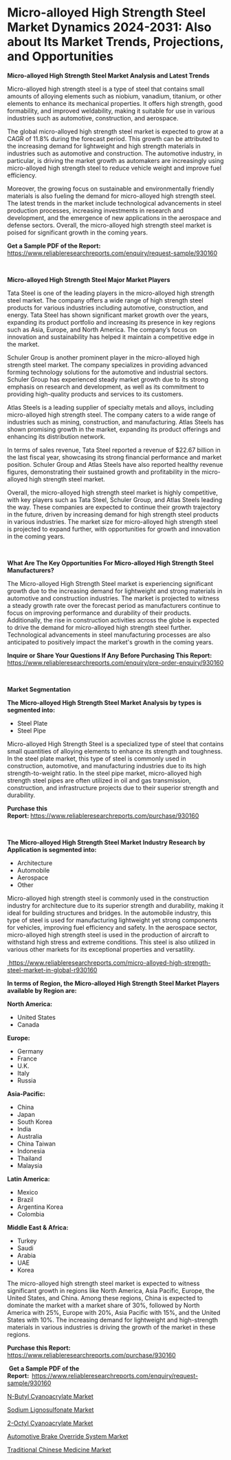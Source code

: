 <p><h1>Micro-alloyed High Strength Steel Market Dynamics 2024-2031: Also about Its Market Trends, Projections, and Opportunities</h1></p><p><strong>Micro-alloyed High Strength Steel Market Analysis and Latest Trends</strong></p>
<p><p>Micro-alloyed high strength steel is a type of steel that contains small amounts of alloying elements such as niobium, vanadium, titanium, or other elements to enhance its mechanical properties. It offers high strength, good formability, and improved weldability, making it suitable for use in various industries such as automotive, construction, and aerospace.</p><p>The global micro-alloyed high strength steel market is expected to grow at a CAGR of 11.8% during the forecast period. This growth can be attributed to the increasing demand for lightweight and high strength materials in industries such as automotive and construction. The automotive industry, in particular, is driving the market growth as automakers are increasingly using micro-alloyed high strength steel to reduce vehicle weight and improve fuel efficiency.</p><p>Moreover, the growing focus on sustainable and environmentally friendly materials is also fueling the demand for micro-alloyed high strength steel. The latest trends in the market include technological advancements in steel production processes, increasing investments in research and development, and the emergence of new applications in the aerospace and defense sectors. Overall, the micro-alloyed high strength steel market is poised for significant growth in the coming years.</p></p>
<p><strong>Get a Sample PDF of the Report:&nbsp;</strong> <a href="https://www.reliableresearchreports.com/enquiry/request-sample/930160">https://www.reliableresearchreports.com/enquiry/request-sample/930160</a></p>
<p>&nbsp;</p>
<p><strong>Micro-alloyed High Strength Steel Major Market Players</strong></p>
<p><p>Tata Steel is one of the leading players in the micro-alloyed high strength steel market. The company offers a wide range of high strength steel products for various industries including automotive, construction, and energy. Tata Steel has shown significant market growth over the years, expanding its product portfolio and increasing its presence in key regions such as Asia, Europe, and North America. The company’s focus on innovation and sustainability has helped it maintain a competitive edge in the market.</p><p>Schuler Group is another prominent player in the micro-alloyed high strength steel market. The company specializes in providing advanced forming technology solutions for the automotive and industrial sectors. Schuler Group has experienced steady market growth due to its strong emphasis on research and development, as well as its commitment to providing high-quality products and services to its customers.</p><p>Atlas Steels is a leading supplier of specialty metals and alloys, including micro-alloyed high strength steel. The company caters to a wide range of industries such as mining, construction, and manufacturing. Atlas Steels has shown promising growth in the market, expanding its product offerings and enhancing its distribution network.</p><p>In terms of sales revenue, Tata Steel reported a revenue of $22.67 billion in the last fiscal year, showcasing its strong financial performance and market position. Schuler Group and Atlas Steels have also reported healthy revenue figures, demonstrating their sustained growth and profitability in the micro-alloyed high strength steel market.</p><p>Overall, the micro-alloyed high strength steel market is highly competitive, with key players such as Tata Steel, Schuler Group, and Atlas Steels leading the way. These companies are expected to continue their growth trajectory in the future, driven by increasing demand for high strength steel products in various industries. The market size for micro-alloyed high strength steel is projected to expand further, with opportunities for growth and innovation in the coming years.</p></p>
<p>&nbsp;</p>
<p><strong>What Are The Key Opportunities For Micro-alloyed High Strength Steel Manufacturers?</strong></p>
<p><p>The Micro-alloyed High Strength Steel market is experiencing significant growth due to the increasing demand for lightweight and strong materials in automotive and construction industries. The market is projected to witness a steady growth rate over the forecast period as manufacturers continue to focus on improving performance and durability of their products. Additionally, the rise in construction activities across the globe is expected to drive the demand for micro-alloyed high strength steel further. Technological advancements in steel manufacturing processes are also anticipated to positively impact the market's growth in the coming years.</p></p>
<p><strong>Inquire or Share Your Questions If Any Before Purchasing This Report:</strong> <a href="https://www.reliableresearchreports.com/enquiry/pre-order-enquiry/930160">https://www.reliableresearchreports.com/enquiry/pre-order-enquiry/930160</a></p>
<p>&nbsp;</p>
<p><strong>Market Segmentation</strong></p>
<p><strong>The Micro-alloyed High Strength Steel Market Analysis by types is segmented into:</strong></p>
<p><ul><li>Steel Plate</li><li>Steel Pipe</li></ul></p>
<p><p>Micro-alloyed High Strength Steel is a specialized type of steel that contains small quantities of alloying elements to enhance its strength and toughness. In the steel plate market, this type of steel is commonly used in construction, automotive, and manufacturing industries due to its high strength-to-weight ratio. In the steel pipe market, micro-alloyed high strength steel pipes are often utilized in oil and gas transmission, construction, and infrastructure projects due to their superior strength and durability.</p></p>
<p><strong>Purchase this Report:&nbsp;</strong><a href="https://www.reliableresearchreports.com/purchase/930160">https://www.reliableresearchreports.com/purchase/930160</a></p>
<p>&nbsp;</p>
<p><strong>The Micro-alloyed High Strength Steel Market Industry Research by Application is segmented into:</strong></p>
<p><ul><li>Architecture</li><li>Automobile</li><li>Aerospace</li><li>Other</li></ul></p>
<p><p>Micro-alloyed high strength steel is commonly used in the construction industry for architecture due to its superior strength and durability, making it ideal for building structures and bridges. In the automobile industry, this type of steel is used for manufacturing lightweight yet strong components for vehicles, improving fuel efficiency and safety. In the aerospace sector, micro-alloyed high strength steel is used in the production of aircraft to withstand high stress and extreme conditions. This steel is also utilized in various other markets for its exceptional properties and versatility.</p></p>
<p><a href="https://www.reliableresearchreports.com/micro-alloyed-high-strength-steel-market-in-global-r930160">&nbsp;https://www.reliableresearchreports.com/micro-alloyed-high-strength-steel-market-in-global-r930160</a></p>
<p><strong>In terms of Region, the Micro-alloyed High Strength Steel Market Players available by Region are:</strong></p>
<p>
    <p> <strong> North America: </strong>
        <ul>
            <li>United States</li>
            <li>Canada</li>
        </ul>
        </p> 
    <p> <strong> Europe: </strong>
        <ul>
            <li>Germany</li>
            <li>France</li>
            <li>U.K.</li>
            <li>Italy</li>
            <li>Russia</li>
        </ul>
        </p> 
    <p> <strong> Asia-Pacific: </strong>
        <ul>
            <li>China</li>
            <li>Japan</li>
            <li>South Korea</li>
            <li>India</li>
            <li>Australia</li>
            <li>China Taiwan</li>
            <li>Indonesia</li>
            <li>Thailand</li>
            <li>Malaysia</li>
        </ul>
        </p> 
    <p> <strong> Latin America: </strong>
        <ul>
            <li>Mexico</li>
            <li>Brazil</li>
            <li>Argentina Korea</li>
            <li>Colombia</li>
        </ul>
        </p> 
    <p> <strong> Middle East & Africa: </strong>
        <ul>
            <li>Turkey</li>
            <li>Saudi</li>
            <li>Arabia</li>
            <li>UAE</li>
            <li>Korea</li>
        </ul>
    </p>
    </p>
<p><p>The micro-alloyed high strength steel market is expected to witness significant growth in regions like North America, Asia Pacific, Europe, the United States, and China. Among these regions, China is expected to dominate the market with a market share of 30%, followed by North America with 25%, Europe with 20%, Asia Pacific with 15%, and the United States with 10%. The increasing demand for lightweight and high-strength materials in various industries is driving the growth of the market in these regions.</p></p>
<p><strong>Purchase this Report: </strong><a href="https://www.reliableresearchreports.com/purchase/930160">https://www.reliableresearchreports.com/purchase/930160</a></p>
<p>&nbsp;<strong>Get a Sample PDF of the Report:&nbsp;&nbsp;</strong><a href="https://www.reliableresearchreports.com/enquiry/request-sample/930160">https://www.reliableresearchreports.com/enquiry/request-sample/930160</a></p>
<p><strong></strong></p>
<p><p><a href="https://github.com/vimar16th/Market-Research-Report-List-6/blob/main/n-butyl-cyanoacrylate-market.md">N-Butyl Cyanoacrylate Market</a></p><p><a href="https://issuu.com/reportprime-2/docs/sodium-lignosulfonate-market-size-2_84b1c1ef75fe49">Sodium Lignosulfonate Market</a></p><p><a href="https://github.com/luckyshygirl/Market-Research-Report-List-6/blob/main/2-octyl-cyanoacrylate-market.md">2-Octyl Cyanoacrylate Market</a></p><p><a href="https://medium.com/@janetvalentinh15/automotive-brake-override-system-market-size-is-growing-at-cagr-of-5-3-e6a79b0845bb">Automotive Brake Override System Market</a></p><p><a href="https://medium.com/@fosterfahey1016/traditional-chinese-medicine-market-global-market-share-and-ranking-overall-sales-and-demand-011660b3d519">Traditional Chinese Medicine Market</a></p></p>